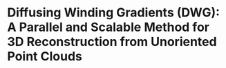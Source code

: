 # Diffusing Winding Gradients (DWG): A Parallel and Scalable Method for 3D Reconstruction from Unoriented Point Clouds
